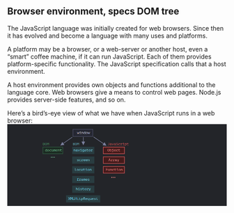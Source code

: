 ## Browser environment, specs DOM tree

The JavaScript language was initially created for web browsers. Since then it has evolved and become a language with many uses and platforms.

A platform may be a browser, or a web-server or another host, even a “smart” coffee machine, if it can run JavaScript. Each of them provides platform-specific functionality. The JavaScript specification calls that a host environment.

A host environment provides own objects and functions additional to the language core. Web browsers give a means to control web pages. Node.js provides server-side features, and so on.

Here’s a bird’s-eye view of what we have when JavaScript runs in a web browser:
![](../02.%20The%20Browser/images/Documents-01.png)
